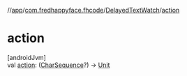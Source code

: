 //[app](../../../index.md)/[com.fredhappyface.fhcode](../index.md)/[DelayedTextWatch](index.md)/[action](action.md)

# action

[androidJvm]\
val [action](action.md): ([CharSequence](https://kotlinlang.org/api/latest/jvm/stdlib/kotlin/-char-sequence/index.html)?) -&gt; [Unit](https://kotlinlang.org/api/latest/jvm/stdlib/kotlin/-unit/index.html)
